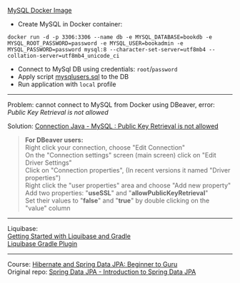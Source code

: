 [MySQL Docker Image](https://hub.docker.com/_/mysql/)

- Create MySQL in Docker container:

```shell
docker run -d -p 3306:3306 --name db -e MYSQL_DATABASE=bookdb -e MYSQL_ROOT_PASSWORD=password -e MYSQL_USER=bookadmin -e MYSQL_PASSWORD=password mysql:8 --character-set-server=utf8mb4 --collation-server=utf8mb4_unicode_ci
```

- Connect to MySql DB using credentials: `root`/`password`
- Apply script [mysqlusers.sql](src/main/resources/scripts/mysqlusers.sql) to the DB
- Run application with `local` profile

---
Problem: cannot connect to MySQL from Docker using DBeaver, error: _Public Key Retrieval is not allowed_

Solution: [Connection Java - MySQL : Public Key Retrieval is not allowed](https://stackoverflow.com/questions/50379839/connection-java-mysql-public-key-retrieval-is-not-allowed)
> **For DBeaver users:**  
> Right click your connection, choose "Edit Connection"  
> On the "Connection settings" screen (main screen) click on "Edit Driver Settings"  
> Click on "Connection properties", (In recent versions it named "Driver properties")  
> Right click the "user properties" area and choose "Add new property"  
> Add two properties: "**useSSL**" and "**allowPublicKeyRetrieval**"  
> Set their values to "**false**" and "**true**" by double clicking on the "value" column

---
Liquibase:  
[Getting Started with Liquibase and Gradle](https://docs.liquibase.com/tools-integrations/gradle/getting-started-liquibase-gradle.html)  
[Liquibase Gradle Plugin](https://github.com/liquibase/liquibase-gradle-plugin)

---
Course: [Hibernate and Spring Data JPA: Beginner to Guru](https://www.udemy.com/course/hibernate-and-spring-data-jpa-beginner-to-guru/)  
Original repo: [Spring Data JPA - Introduction to Spring Data JPA](https://github.com/springframeworkguru/sdjpa-intro)  
